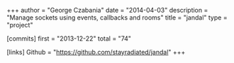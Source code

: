 +++
author = "George Czabania"
date = "2014-04-03"
description = "Manage sockets using events, callbacks and rooms"
title = "jandal"
type = "project"

[commits]
  first = "2013-12-22"
  total = "74"

[links]
  Github = "https://github.com/stayradiated/jandal"
+++

